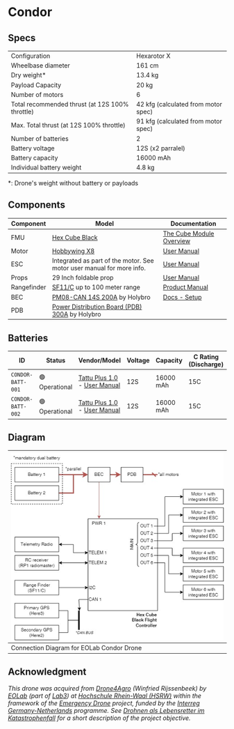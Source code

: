 # Condor

## Specs

|                                                 |                                     |
|-------------------------------------------------|-------------------------------------|
| Configuration                                   | Hexarotor X                         |
| Wheelbase diameter                              | 161 cm                              |
| Dry weight*                                     | 13.4 kg                             |
| Payload Capacity                                | 20 kg                               |
| Number of motors                                | 6                                   |
| Total recommended thrust (at 12S 100% throttle) | 42 kfg (calculated from motor spec) |
| Max. Total thrust (at 12S 100% throttle)        | 91 kfg (calculated from motor spec) |
| Number of batteries                             | 2                                   |
| Battery voltage                                 | 12S (x2 parralel)                   |
| Battery capacity                                | 16000 mAh                           |
| Individual battery weight                       | 4.8 kg                              |

*: Drone's weight without battery or payloads

## Components

| Component   | Model                                                                                                                      | Documentation                                                                                                    |
|-------------|----------------------------------------------------------------------------------------------------------------------------|------------------------------------------------------------------------------------------------------------------|
| FMU         | [Hex Cube Black](https://docs.px4.io/main/en/flight_controller/pixhawk-2.html)                                             | [The Cube Module Overview](https://docs.cubepilot.org/user-guides/autopilot/the-cube-module-overview)            |
| Motor       | [Hobbywing X8](https://www.hobbywing.com/en/products/xrotor-x8108)                                                         | [User Manual](https://robu.in/wp-content/uploads/2023/08/x8-manual.pdf)                                          |
| ESC         | Integrated as part of the motor. See motor user manual for more info.                                                      | [User Manual](https://robu.in/wp-content/uploads/2023/08/x8-manual.pdf)                                          |
| Props       | 29 Inch foldable prop                                                                                                      | [User Manual](https://robu.in/wp-content/uploads/2023/08/x8-manual.pdf)                                          |
| Rangefinder | [SF11/C](https://lightwarelidar.com/shop/sf11-c-100-m/) up to 100 meter range                                              | [Product Manual](https://www.documents.lightware.co.za/SF11%20-%20Laser%20Altimeter%20Manual%20-%20Rev%2010.pdf) |
| BEC         | [PM08-CAN 14S 200A](https://holybro.com/products/dronecan-pm08-power-module-14s-200a) by Holybro                           | [Docs - Setup](https://docs.holybro.com/power-module-and-pdb/power-module/dronecan-power-module-setup)           |
| PDB         | [Power Distribution Board (PDB) 300A](https://holybro.com/products/power-distribution-board-pdb-300a-top-entry) by Holybro |                                                                                                                  |

## Batteries

| ID                | Status         | Vendor/Model                                                                                                                                            | Voltage | Capacity  | C Rating (Discharge) |
|-------------------|----------------|---------------------------------------------------------------------------------------------------------------------------------------------------------|---------|-----------|----------------------|
| `CONDOR-BATT-001` | 🟢 Operational | [Tattu Plus 1.0](https://genstattu.com/ta-plus1-0-15c-16000-12s1p-c-xt90.html)<br> - [User Manual](https://www.genstattu.com/content/TAA16KP12S15X.pdf) | 12S     | 16000 mAh | 15C                  |
| `CONDOR-BATT-002` | 🟢 Operational | [Tattu Plus 1.0](https://genstattu.com/ta-plus1-0-15c-16000-12s1p-c-xt90.html)<br> - [User Manual](https://www.genstattu.com/content/TAA16KP12S15X.pdf) | 12S     | 16000 mAh | 15C                  |

## Diagram

| ![condor-diagram](./condor-diagram.jpg)   |
|-------------------------------------------|
| Connection Diagram for EOLab Condor Drone |

## Acknowledgment

*This drone was acquired from [Drone4Agro](https://drone4agro.com/en) (Winfried Rijssenbeek) by [EOLab](https://www.eolab.de/) (part of [Lab3](https://www.hochschule-rhein-waal.de/en/faculties/communication-and-environment/laboratories/lab3)) at [Hochschule Rhein-Waal (HSRW)](https://www.hochschule-rhein-waal.de) within the framework of the [Emergency Drone](https://deutschland-nederland.eu/en/projects/emergency-drone/) project, funded by the [Interreg Germany-Netherlands](https://deutschland-nederland.eu/en/) programme. See [Drohnen als Lebensretter im Katastrophenfall](https://deutschland-nederland.eu/de/drohnen-als-lebensretter-im-katastrophenfall/) for a short description of the project objective.*
